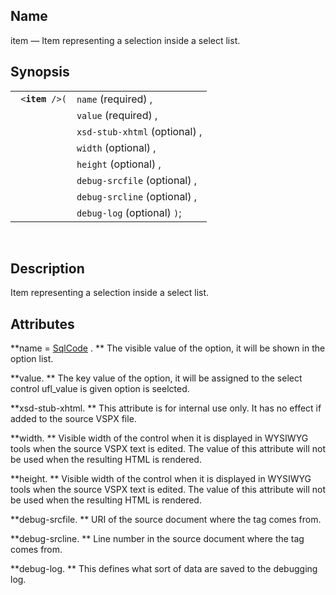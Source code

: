 <div>

<div>

</div>

<div>

## Name

item — Item representing a selection inside a select list.

</div>

<div>

## Synopsis

<div>

|                      |                               |
|----------------------|-------------------------------|
| ` <`**`item`**` />(` | `name` (required) ,           |
|                      | `value` (required) ,          |
|                      | `xsd-stub-xhtml` (optional) , |
|                      | `width` (optional) ,          |
|                      | `height` (optional) ,         |
|                      | `debug-srcfile` (optional) ,  |
|                      | `debug-srcline` (optional) ,  |
|                      | `debug-log` (optional) `)`;   |

<div>

 

</div>

</div>

</div>

<div>

## Description

Item representing a selection inside a select list.

</div>

<div>

## Attributes

**name =
<a href="vc_type_sqlcode.html" class="link" title="SqlCode">SqlCode</a>
. ** The visible value of the option, it will be shown in the option
list.

**value. ** The key value of the option, it will be assigned to the
select control ufl_value is given option is seelcted.

**xsd-stub-xhtml. ** This attribute is for internal use only. It has no
effect if added to the source VSPX file.

**width. ** Visible width of the control when it is displayed in WYSIWYG
tools when the source VSPX text is edited. The value of this attribute
will not be used when the resulting HTML is rendered.

**height. ** Visible width of the control when it is displayed in
WYSIWYG tools when the source VSPX text is edited. The value of this
attribute will not be used when the resulting HTML is rendered.

**debug-srcfile. ** URI of the source document where the tag comes from.

**debug-srcline. ** Line number in the source document where the tag
comes from.

**debug-log. ** This defines what sort of data are saved to the
debugging log.

</div>

</div>
